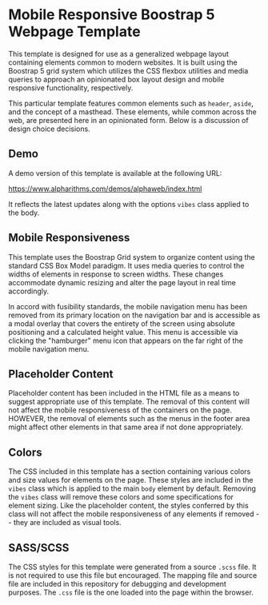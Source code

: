 # Mobile Responsive Boostrap 5 Webpage Template

This template is designed for use as a generalized webpage layout containing elements
common to modern websites. It is built using the Boostrap 5 grid system which utilizes
the CSS flexbox utilities and media queries to approach an opinionated box layout design
and mobile responsive functionality, respectively.

This particular template features common elements such as `header`, `aside`, and the concept
of a masthead. These elements, while common across the web, are presented here
in an opinionated form. Below is a discussion of design choice decisions.

## Demo

A demo version of this template is available at the following URL:

https://www.alpharithms.com/demos/alphaweb/index.html

It reflects the latest updates along with the options `vibes` class applied to the body.

## Mobile Responsiveness

This template uses the Boostrap Grid system to organize content using the standard
CSS Box Model paradigm. It uses media queries to control the widths of elements in 
response to screen widths. These changes accommodate dynamic resizing and alter the page
layout in real time accordingly.

In accord with fusibility standards, the mobile navigation menu has been removed from its
primary location on the navigation bar and is accessible as a modal overlay that
covers the entirety of the screen using absolute positioning and a calculated height
value. This menu is accessible via clicking the "hamburger" menu icon that appears
on the far right of the mobile navigation menu.

## Placeholder Content

Placeholder content has been included in the HTML file as a means to suggest appropriate
use of this template. The removal of this content will not affect the mobile responsiveness
of the containers on the page. HOWEVER, the removal of elements such as the 
menus in the footer area might affect other elements in that same area if not done appropriately.

## Colors
The CSS included in this template has a section containing various colors and size values
for elements on the page. These styles are included in the `vibes` class which is applied
to the main `body` element by default. Removing the `vibes` class will remove these colors
and some specifications for element sizing. Like the placeholder content, the styles conferred
by this class will not affect the mobile responsiveness of any elements if removed -- they are
included as visual tools.

## SASS/SCSS

The CSS styles for this template were generated from a source `.scss` file. It is not required to
use this file but encouraged. The mapping file and source file are included in this repository
for debugging and development purposes. The `.css` file is the one loaded into the page within
the browser.